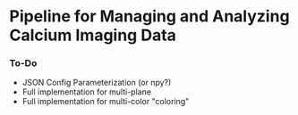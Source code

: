 # Pipeline for Managing and Analyzing Calcium Imaging Data


### To-Do

+ JSON Config Parameterization (or npy?)
+ Full implementation for multi-plane
+ Full implementation for multi-color "coloring"
